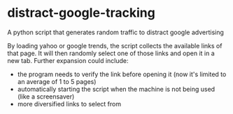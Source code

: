 # distract-google-tracking
A python script that generates random traffic to distract google advertising

By loading yahoo or google trends, the script collects the available links of that page. It will then randomly select one of those links and open it in a new tab. Further expansion could include:
- the program needs to verify the link before opening it (now it's limited to an average of 1 to 5 pages)
- automatically starting the script when the machine is not being used (like a screensaver)
- more diversified links to select from 
